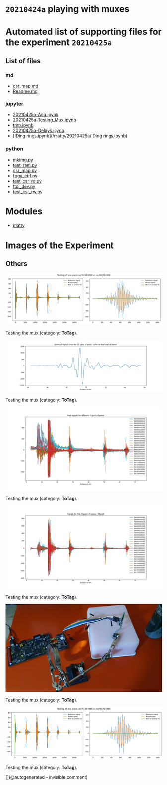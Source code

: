 # `20210424a` playing with muxes



# Automated list of supporting files for the __experiment `20210425a`__

## List of files

### md

* [csr_map.md](/matty/20210425a/hvmux_tests/csr_map.md)
* [Readme.md](/matty/20210425a/Readme.md)


### jupyter

* [20210425a-Acq.ipynb](/matty/20210425a/hvmux_tests/20210425a-Acq.ipynb)
* [20210425a-Testing_Mux.ipynb](/matty/20210425a/20210425a-Testing_Mux.ipynb)
* [tmp.ipynb](/tmp.ipynb)
* [20210425a-Delays.ipynb](/matty/20210425a/20210425a-Delays.ipynb)
* [IDing rings.ipynb](/matty/20210425a/IDing rings.ipynb)


### python

* [mkimg.py](/matty/20210425a/mkimg.py)
* [test_ram.py](/matty/20210425a/hvmux_tests/test_ram.py)
* [csr_map.py](/matty/20210425a/hvmux_tests/csr_map.py)
* [fpga_ctrl.py](/matty/20210425a/hvmux_tests/fpga_ctrl.py)
* [test_csr_ro.py](/matty/20210425a/hvmux_tests/test_csr_ro.py)
* [ftdi_dev.py](/matty/20210425a/hvmux_tests/ftdi_dev.py)
* [test_csr_rw.py](/matty/20210425a/hvmux_tests/test_csr_rw.py)





# Modules

* [matty](/matty/)




# Images of the Experiment

## Others

![](/matty/20210425a/mux.jpg)

Testing the mux (category: __ToTag__).

![](/matty/20210425a/summed_filtered_sigs_details.jpg)

Testing the mux (category: __ToTag__).

![](/matty/20210425a/raw_sigs.jpg)

Testing the mux (category: __ToTag__).

![](/matty/20210425a/filtered_sigs.jpg)

Testing the mux (category: __ToTag__).

![](/matty/20210425a/20210425_203655.jpg)

Testing the mux (category: __ToTag__).

![](/matty/20210425a/mux.png)

Testing the mux (category: __ToTag__).










[](@autogenerated - invisible comment)